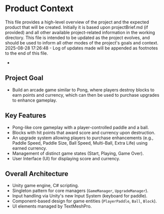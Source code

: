# Product Context

This file provides a high-level overview of the project and the expected product that will be created. Initially it is based upon projectBrief.md (if provided) and all other available project-related information in the working directory. This file is intended to be updated as the project evolves, and should be used to inform all other modes of the project's goals and context.
2025-08-28 17:26:48 - Log of updates made will be appended as footnotes to the end of this file.

*

## Project Goal

*   Build an arcade game similar to Pong, where players destroy blocks to earn points and currency, which can then be used to purchase upgrades to enhance gameplay.

## Key Features

*   Pong-like core gameplay with a player-controlled paddle and a ball.
*   Blocks with hit points that award score and currency upon destruction.
*   An upgrade system allowing players to purchase enhancements (e.g., Paddle Speed, Paddle Size, Ball Speed, Multi-Ball, Extra Life) using earned currency.
*   Management of distinct game states (Start, Playing, Game Over).
*   User Interface (UI) for displaying score and currency.

## Overall Architecture

*   Unity game engine, C# scripting.
*   Singleton pattern for core managers (`GameManager`, `UpgradeManager`).
*   Input handling via Unity's new Input System (keyboard for paddle).
*   Component-based design for game entities (`PlayerPaddle`, `Ball`, `Block`).
*   UI elements managed by TextMeshPro.